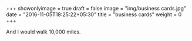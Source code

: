 +++
showonlyimage = true
draft = false
image = "img/business cards.jpg"
date = "2016-11-05T18:25:22+05:30"
title = "business cards"
weight = 0
+++

And I would walk 10,000 miles.


